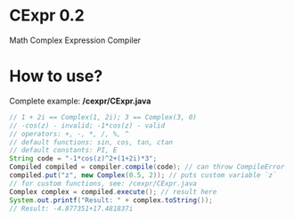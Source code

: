 # CExpr 0.2
Math Complex Expression Compiler

# How to use?
Complete example: **/cexpr/CExpr.java**

```java
// 1 + 2i == Complex(1, 2i); 3 == Complex(3, 0)
// -cos(z) - invalid; -1*cos(z) - valid
// operators: +, -, *, /, %, ^
// default functions: sin, cos, tan, ctan
// default constants: PI, E
String code = "-1*cos(z)^2+(1+2i)*3";
Compiled compiled = compiler.compile(code); // can throw CompileError
compiled.put("z", new Complex(0.5, 2)); // puts custom variable `z`
// for custom functions, see: /cexpr/CExpr.java
Complex complex = compiled.execute(); // result here
System.out.printf("Result: " + complex.toString());
// Result: -4.877351+17.481837i
```
